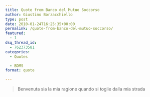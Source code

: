 ```yaml
---
title: Quote from Banco del Mutuo Soccorso
author: Giustino Borzacchiello
type: post
date: 2010-01-24T16:25:35+00:00
permalink: /quote-from-banco-del-mutuo-soccorso/
featured:
  - 1
dsq_thread_id:
  - 762373581
categories:
  - Quotes

  - BDMS
format: quote

---
```

> Benvenuta sia la mia ragione quando si toglie dalla mia strada